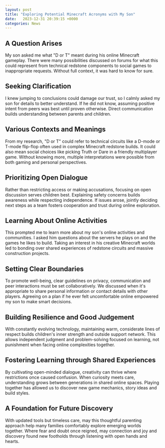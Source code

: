 ```yaml
---
layout: post
title: "Exploring Potential Minecraft Acronyms with My Son"
date:   2023-12-31 20:39:15 +0000
categories: News
---
```

## A Question Arises
My son asked me what "D or T" meant during his online Minecraft gameplay. There were many possibilities discussed on forums for what this could represent from technical redstone components to social games to inappropriate requests. Without full context, it was hard to know for sure. 

## Seeking Clarification
I knew jumping to conclusions could damage our trust, so I calmly asked my son for details to better understand. If he did not know, assuming positive intent from peers was best until proven otherwise. Direct communication builds understanding between parents and children.

## Various Contexts and Meanings    
From my research, "D or T" could refer to technical circuits like a D-mode or T-mode flip-flop often used in complex Minecraft redstone builds. It could also mean social choices like picking Truth or Dare in a friendly multiplayer game. Without knowing more, multiple interpretations were possible from both gaming and personal perspectives.

## Prioritizing Open Dialogue
Rather than restricting access or making accusations, focusing on open discussion serves children best. Explaining safety concerns builds awareness while respecting independence. If issues arose, jointly deciding next steps as a team fosters cooperation and trust during online exploration.

## Learning About Online Activities  
This prompted me to learn more about my son's online activities and communities. I asked him questions about the servers he plays on and the games he likes to build. Taking an interest in his creative Minecraft worlds led to bonding over shared experiences of redstone circuits and massive construction projects.

## Setting Clear Boundaries    
To promote well-being, clear guidelines on privacy, communication and peer interactions must be set collaboratively. We discussed when it's appropriate to share personal information or contact details with other players. Agreeing on a plan if he ever felt uncomfortable online empowered my son to make smart decisions.

## Building Resilience and Good Judgement
With constantly evolving technology, maintaining warm, considerate lines of respect builds children's inner strength and outside support network. This allows independent judgment and problem-solving focused on learning, not punishment when facing online complexities together.

## Fostering Learning through Shared Experiences  
By cultivating open-minded dialogue, creativity can thrive where restrictions once caused confusion. When curiosity meets care, understanding grows between generations in shared online spaces. Playing together has allowed us to discover new game mechanics, story ideas and build styles.

## A Foundation for Future Discovery
With updated tools but timeless care, may this thoughtful parenting approach help many families comfortably explore emerging worlds together. Where fear and doubt once reigned, may connection and joy and discovery found new footholds through listening with open hands and hearts.
